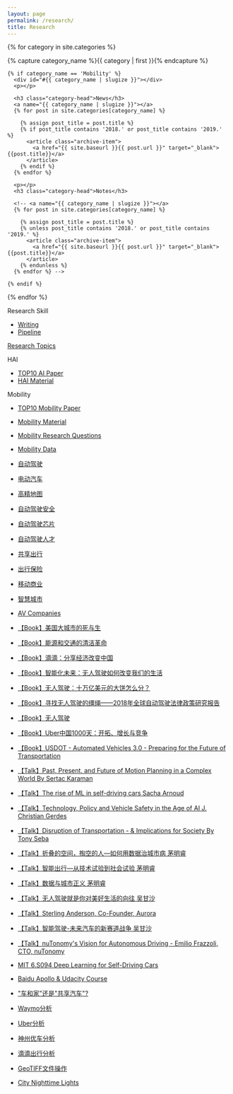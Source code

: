 ```yaml
---
layout: page
permalink: /research/
title: Research
---
```



<div id="archives">

{% for category in site.categories %}
  <div class="archive-group">
    {% capture category_name %}{{ category | first }}{% endcapture %}
    
    {% if category_name == 'Mobility' %}
      <div id="#{{ category_name | slugize }}"></div>
      <p></p>
      
      <h3 class="category-head">News</h3>
      <a name="{{ category_name | slugize }}"></a>
      {% for post in site.categories[category_name] %}
        
        {% assign post_title = post.title %}
        {% if post_title contains '2018.' or post_title contains '2019.' %}
          <article class="archive-item">
            <a href="{{ site.baseurl }}{{ post.url }}" target="_blank">{{post.title}}</a>
          </article>
        {% endif %}
      {% endfor %}

      <p></p>
      <h3 class="category-head">Notes</h3>

      <!-- <a name="{{ category_name | slugize }}"></a>
      {% for post in site.categories[category_name] %}
        
        {% assign post_title = post.title %}
        {% unless post_title contains '2018.' or post_title contains '2019.' %}
          <article class="archive-item">
            <a href="{{ site.baseurl }}{{ post.url }}" target="_blank">{{post.title}}</a>
          </article>
        {% endunless %}
      {% endfor %} -->

    {% endif %}
  </div>
{% endfor %}
</div>

Research Skill
- [Writing](http://hxiaom.github.io/mobility/2019/06/12/writing.html)
- [Pipeline]()

[Research Topics](http://hxiaom.github.io/mobility/2019/04/12/research-framework.html)

HAI
- [TOP10 AI Paper](http://hxiaom.github.io/mobility/2019/10/09/ai-paper.html)
- [HAI Material](http://hxiaom.github.io/mobility/2019/10/14/xai-material.html)

Mobility
- [TOP10 Mobility Paper](http://hxiaom.github.io/mobility/2019/10/09/mobility-paper.html)
- [Mobility Material](http://hxiaom.github.io/mobility/2019/03/12/AV-in-academic.html)
- [Mobility Research Questions](http://hxiaom.github.io/mobility/2018/10/23/Mobility-Question.html)
- [Mobility Data](http://hxiaom.github.io/mobility/2018/10/23/Mobility-Data.html)

- [自动驾驶](http://hxiaom.github.io/mobility/2018/09/04/Automobile.html)
- [电动汽车](http://hxiaom.github.io/mobility/2018/09/04/Electricmobile.html)
- [高精地图](http://hxiaom.github.io/mobility/2018/09/17/Map.html)
- [自动驾驶安全](http://hxiaom.github.io/mobility/2019/02/24/Safety.html)
- [自动驾驶芯片](http://hxiaom.github.io/mobility/2019/02/26/av-chip.html)
- [自动驾驶人才](http://hxiaom.github.io/mobility/2018/09/18/automobile-job.html)
- [共享出行](http://hxiaom.github.io/mobility/2018/10/11/Ride-Sharing.html)
- [出行保险](http://hxiaom.github.io/mobility/2018/10/24/Insurance.html)
- [移动商业](http://hxiaom.github.io/mobility/2018/11/05/mobility-commerce.html)
- [智慧城市](http://hxiaom.github.io/mobility/2018/08/30/Smart-City.html)
- [AV Companies](http://hxiaom.github.io/mobility/2019/03/25/AV-Companies.html)
- [【Book】美国大城市的死与生](http://hxiaom.github.io/mind/mobility/2019/01/16/the-death-and-life-of-great-american-cities.html)
- [【Book】能源和交通的清洁革命](http://hxiaom.github.io/mobility/2018/10/21/Clean-Disruption.html)
- [【Book】滴滴：分享经济改变中国](http://hxiaom.github.io/mobility/2018/10/05/DiDi-book.html)
- [【Book】智能化未来：无人驾驶如何改变我们的生活](http://hxiaom.github.io/mobility/2018/09/19/intellegence-future.html)
- [【Book】无人驾驶：十万亿美元的大饼怎么分？](http://hxiaom.github.io/mobility/2018/09/18/economist-automobile.html)
- [【Book】寻找无人驾驶的缰绳——2018年全球自动驾驶法律政策研究报告](http://hxiaom.github.io/mobility/2018/09/16/Tencent-automobile.html)
- [【Book】无人驾驶](http://hxiaom.github.io/mobility/2018/09/16/Automobile.html)
- [【Book】Uber中国1000天：开拓、增长与竞争](http://hxiaom.github.io/mobility/2018/09/07/Uber-China-1000.html)
- [【Book】USDOT - Automated Vehicles 3.0 - Preparing for the Future of Transportation](http://hxiaom.github.io/mobility/2018/10/08/Automated-Vehicles-3.0.html)
- [【Talk】Past, Present, and Future of Motion Planning in a Complex World By Sertac Karaman](http://hxiaom.github.io/mobility/2018/11/12/Sertac-Karaman-Talk.html)
- [【Talk】The rise of ML in self-driving cars Sacha Arnoud](http://hxiaom.github.io/mobility/2018/11/12/Sacha-Arnoud-Talk.html)
- [【Talk】Technology, Policy and Vehicle Safety in the Age of AI J. Christian Gerdes](http://hxiaom.github.io/mobility/2018/11/12/Chris-Gerdes-Talk.html)
- [【Talk】Disruption of Transportation - & Implications for Society By Tony Seba](http://hxiaom.github.io/mobility/2018/11/11/Tony-Seba-Talk.html)
- [【Talk】折叠的空间，掏空的人—如何用数据治城市病 茅明睿](http://hxiaom.github.io/mobility/2018/11/11/Mingrui-Mao-Talk3.html)
- [【Talk】智能出行—从技术试验到社会试验 茅明睿](http://hxiaom.github.io/mobility/2018/11/11/Mingrui-Mao-Talk2.html)
- [【Talk】数据与城市正义 茅明睿](http://hxiaom.github.io/mobility/2018/11/11/Mingrui-Mao-Talk.html)
- [【Talk】无人驾驶就是你对美好生活的向往 吴甘沙](http://hxiaom.github.io/mobility/2018/11/11/Gansha-Wu-Talk.html)
- [【Talk】Sterling Anderson, Co-Founder, Aurora](http://hxiaom.github.io/mobility/2018/11/08/Sterling-Anderson-Talk.html)
- [【Talk】智能驾驶-未来汽车的新赛道战争 吴甘沙](http://hxiaom.github.io/mobility/2018/11/08/Gansha-Wu-Talk.html)
- [【Talk】nuTonomy's Vision for Autonomous Driving - Emilio Frazzoli, CTO, nuTonomy](http://hxiaom.github.io/mobility/2018/11/08/Emilio-Frazzoli-talk.html)
- [MIT 6.S094 Deep Learning for Self-Driving Cars](http://hxiaom.github.io/mobility/2018/11/07/MIT-course.html)
- [Baidu Apollo & Udacity Course](http://hxiaom.github.io/mobility/2018/11/07/Baidu-Apollo.html)

- ["车和家"还是"共享汽车"?](http://hxiaom.github.io/mobility/2018/09/13/mobility-question.html)
- [Waymo分析](http://hxiaom.github.io/mobility/2018/09/04/Waymo.html)
- [Uber分析](http://hxiaom.github.io/mobility/2018/09/04/Uber.html)
- [神州优车分析](http://hxiaom.github.io/mobility/2018/08/31/shenzhou-youche.html)
- [滴滴出行分析](http://hxiaom.github.io/mobility/2018/08/30/didi-Chuxing-Corporate-Citizenship-Report.html)
- [GeoTIFF文件操作](http://hxiaom.github.io/mobility/2018/08/29/GeoTiff.html)
- [City Nighttime Lights](http://hxiaom.github.io/mobility/2018/08/29/City-Nighttime-Light.html)